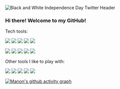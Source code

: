 ![Black and White Independence Day Twitter Header](https://user-images.githubusercontent.com/61391413/117715337-1e8a4e00-b1a6-11eb-9583-db2de8284ff9.gif)
### Hi there! Welcome to my GitHub! 

Tech tools: 

![](https://img.shields.io/badge/JavaScript-informational?style=flat&logo=<LOGO_NAME>&logoColor=black&color=darkgreen&logoWidth=40) 
![](https://img.shields.io/badge/React-informational?style=flat&logo=<LOGO_NAME>&logoColor=black&color=blue)
![](https://img.shields.io/badge/Rails-informational?style=flat&logo=<LOGO_NAME>&logoColor=black&color=orange)
![](https://img.shields.io/badge/Ruby-informational?style=flat&logo=<LOGO_NAME>&logoColor=black&color=blueviolet)
![](https://img.shields.io/badge/HTML-informational?style=flat&logo=<LOGO_NAME>&logoColor=black&color=black)

![](https://img.shields.io/badge/CSS-informational?style=flat&logo=<LOGO_NAME>&logoColor=black&color=navy)
![](https://img.shields.io/badge/SemanticUI-informational?style=flat&logo=<LOGO_NAME>&logoColor=black&color=magenta)
![](https://img.shields.io/badge/PostgresQL-informational?style=flat&logo=<LOGO_NAME>&logoColor=black&color=lightblue)
![](https://img.shields.io/badge/ActiveRecord-informational?style=flat&logo=<LOGO_NAME>&logoColor=black&color=purple)
![](https://img.shields.io/badge/MVC-informational?style=flat&logo=<LOGO_NAME>&logoColor=black&color=red)

Other tools I like to play with:

![](https://img.shields.io/badge/AdobePremierePro-informational?style=flat&logo=<LOGO_NAME>&logoColor=black&color=gold)
![](https://img.shields.io/badge/AdobeAfterEffects-informational?style=flat&logo=<LOGO_NAME>&logoColor=black&color=gray)
![](https://img.shields.io/badge/Audacity-informational?style=flat&logo=<LOGO_NAME>&logoColor=black&color=tan)
![](https://img.shields.io/badge/Ableton9-informational?style=flat&logo=<LOGO_NAME>&logoColor=black&color=darkblue)
![](https://img.shields.io/badge/ProTools-informational?style=flat&logo=<LOGO_NAME>&logoColor=black&color=jade)


[![Manon's github activity graph](https://activity-graph.herokuapp.com/graph?username=Ginger-Mano)](https://github.com/Ginger-Mano&theme=react-dark/github-readme-activity-graph)
<!--
**Ginger-Mano/Ginger-Mano** is a ✨ _special_ ✨ repository because its `README.md` (this file) appears on your GitHub profile.

Here are some ideas to get you started:

- 🔭 I’m currently working on ...
- 🌱 I’m currently learning ...
- 👯 I’m looking to collaborate on ...
- 🤔 I’m looking for help with ...
- 💬 Ask me about ...
- 📫 How to reach me: ...
- 😄 Pronouns: ...
- ⚡ Fun fact: ...
-->
